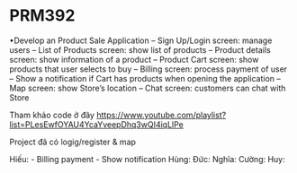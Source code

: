 # PRM392
•Develop an Product Sale Application
– Sign Up/Login screen: manage users
– List of Products screen: show list of products
– Product details screen: show information of a product
– Product Cart screen: show products that user selects to buy
– Billing screen: process payment of user
– Show a notification if Cart has products when opening the application
– Map screen: show Store’s location
– Chat screen: customers can chat with Store

Tham khảo code ở đây
https://www.youtube.com/playlist?list=PLesEwfOYAU4YcaYveepDhq3wQI4iqLlPe

Project đã có logig/register & map

Hiếu: - Billing payment - Show notification
Hùng:
Đức:
Nghĩa:
Cường:
Huy:
